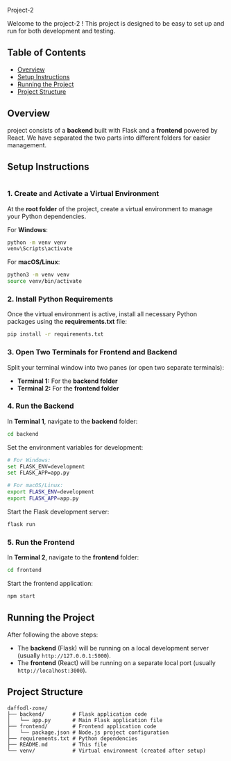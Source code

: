 Project-2

Welcome to the project-2 ! This project is designed to be easy to set up and run for both development and testing.

## Table of Contents
- [Overview](#overview)
- [Setup Instructions](#setup-instructions)
- [Running the Project](#running-the-project)
- [Project Structure](#project-structure)

## Overview
project consists of a **backend** built with Flask and a **frontend** powered by React. We have separated the two parts into different folders for easier management.

## Setup Instructions
# 

### 1. Create and Activate a Virtual Environment
At the **root folder** of the project, create a virtual environment to manage your Python dependencies.

For **Windows**:
```bash
python -m venv venv
venv\Scripts\activate
```

For **macOS/Linux**:
```bash
python3 -m venv venv
source venv/bin/activate
```

### 2. Install Python Requirements
Once the virtual environment is active, install all necessary Python packages using the **requirements.txt** file:
```bash
pip install -r requirements.txt
```

### 3. Open Two Terminals for Frontend and Backend
Split your terminal window into two panes (or open two separate terminals):

- **Terminal 1:** For the **backend folder**  
- **Terminal 2:** For the **frontend folder**

### 4. Run the Backend
In **Terminal 1**, navigate to the **backend** folder:
```bash
cd backend
```

Set the environment variables for development:
```bash
# For Windows:
set FLASK_ENV=development
set FLASK_APP=app.py

# For macOS/Linux:
export FLASK_ENV=development
export FLASK_APP=app.py
```

Start the Flask development server:
```bash
flask run
```

### 5. Run the Frontend
In **Terminal 2**, navigate to the **frontend** folder:
```bash
cd frontend
```

Start the frontend application:
```bash
npm start
```

## Running the Project
After following the above steps:
- The **backend** (Flask) will be running on a local development server (usually `http://127.0.0.1:5000`).
- The **frontend** (React) will be running on a separate local port (usually `http://localhost:3000`).

## Project Structure
```
daffodl-zone/
├── backend/         # Flask application code
│   └── app.py       # Main Flask application file
├── frontend/        # Frontend application code
│   └── package.json # Node.js project configuration
├── requirements.txt # Python dependencies
├── README.md        # This file
└── venv/            # Virtual environment (created after setup)

```
